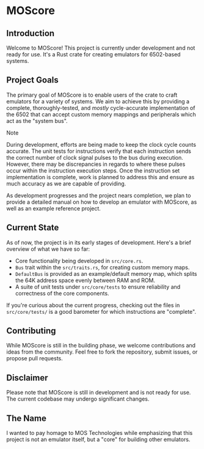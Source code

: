 # MOScore

## Introduction

Welcome to MOScore! This project is currently under development and not ready for use. It's a Rust crate for creating emulators for 6502-based systems.

## Project Goals

The primary goal of MOScore is to enable users of the crate to craft emulators for a variety of systems. We aim to achieve this by providing a complete, thoroughly-tested, and *mostly* cycle-accurate implementation of the 6502 that can accept custom memory mappings and peripherals which act as the "system bus".

>[!NOTE]
>During development, efforts are being made to keep the clock cycle counts accurate. The unit tests for instructions verify that each instruction sends the correct number of clock signal pulses to the bus during execution. However, there may be discrepancies in regards to where these pulses occur within the instruction execution steps. Once the instruction set implementation is complete, work is planned to address this and ensure as much accuracy as we are capable of providing.

As development progresses and the project nears completion, we plan to provide a detailed manual on how to develop an emulator with MOScore, as well as an example reference project.

## Current State

As of now, the project is in its early stages of development. Here's a brief overview of what we have so far:

- Core functionality being developed in `src/core.rs`.
- `Bus` trait within the `src/traits.rs`, for creating custom memory maps.
- `DefaultBus` is provided as an example/default memory map, which splits the 64K address space evenly between RAM and ROM.
- A suite of unit tests under `src/core/tests` to ensure reliability and correctness of the core components.

If you're curious about the current progress, checking out the files in `src/core/tests/` is a good barometer for which instructions are "complete".

## Contributing

While MOScore is still in the building phase, we welcome contributions and ideas from the community. Feel free to fork the repository, submit issues, or propose pull requests.

## Disclaimer

Please note that MOScore is still in development and is not ready for use. The current codebase may undergo significant changes.

## The Name

I wanted to pay homage to MOS Technologies while emphasizing that this project is not an emulator itself, but a "core" for building other emulators.
